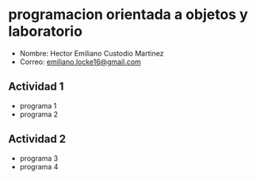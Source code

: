 # programacion orientada a objetos y laboratorio

- Nombre: Hector Emiliano Custodio Martinez
- Correo: emiliano.locke16@gmail.com

## Actividad 1
- programa 1 
- programa 2

## Actividad 2
- programa 3
- programa 4